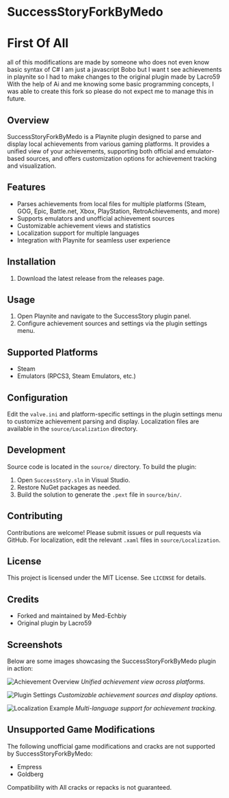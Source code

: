# SuccessStoryForkByMedo

# First Of All

all of this modifications are made by someone who does not even know basic syntax of C# I am just a javascript Bobo but I want t see achievements in playnite so I had to make changes to the original plugin made by Lacro59 With the help of Ai and me knowing some basic programming concepts, I was able to create this fork so please do not expect me to manage this in future.

## Overview

SuccessStoryForkByMedo is a Playnite plugin designed to parse and display local achievements from various gaming platforms. It provides a unified view of your achievements, supporting both official and emulator-based sources, and offers customization options for achievement tracking and visualization.

## Features

- Parses achievements from local files for multiple platforms (Steam, GOG, Epic, Battle.net, Xbox, PlayStation, RetroAchievements, and more)
- Supports emulators and unofficial achievement sources
- Customizable achievement views and statistics
- Localization support for multiple languages
- Integration with Playnite for seamless user experience

## Installation

1. Download the latest release from the releases page.

## Usage

1. Open Playnite and navigate to the SuccessStory plugin panel.
2. Configure achievement sources and settings via the plugin settings menu.

## Supported Platforms

- Steam
- Emulators (RPCS3, Steam Emulators, etc.)

## Configuration

Edit the `valve.ini` and platform-specific settings in the plugin settings menu to customize achievement parsing and display. Localization files are available in the `source/Localization` directory.

## Development

Source code is located in the `source/` directory. To build the plugin:

1. Open `SuccessStory.sln` in Visual Studio.
2. Restore NuGet packages as needed.
3. Build the solution to generate the `.pext` file in `source/bin/`.

## Contributing

Contributions are welcome! Please submit issues or pull requests via GitHub. For localization, edit the relevant `.xaml` files in `source/Localization`.

## License

This project is licensed under the MIT License. See `LICENSE` for details.

## Credits

- Forked and maintained by Med-Echbiy
- Original plugin by Lacro59

## Screenshots

Below are some images showcasing the SuccessStoryForkByMedo plugin in action:

![Achievement Overview](images/achievement-overview.png)
_Unified achievement view across platforms._

![Plugin Settings](images/plugin-settings.png)
_Customizable achievement sources and display options._

![Localization Example](images/localization-example.png)
_Multi-language support for achievement tracking._

## Unsupported Game Modifications

The following unofficial game modifications and cracks are not supported by SuccessStoryForkByMedo:

- Empress
- Goldberg

Compatibility with All cracks or repacks is not guaranteed.
